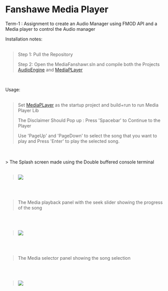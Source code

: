# Fanshawe Media Player <br>
 Term-1 : Assignment to create an Audio Manager using FMOD API and a Media player to control the Audio manager <br>

Installation notes:<br>
<br>
> Step 1: Pull the Repository<br>
>
> Step 2: Open the MediaFanshawr.sln and compile both the Projects [AudioEngine](https://github.com/RedBellPepperoni/MediaFundamentals/blob/main/AudioEngine/AudioEngine.vcxproj "AudioEngine") and [MediaPLayer](https://github.com/RedBellPepperoni/MediaFundamentals/blob/main/MediaPlayer/MediaPlayer.vcxproj "MediaPlayer")<br>
<br>


Usage:<br>
<br> 
> Set [MediaPLayer](https://github.com/RedBellPepperoni/MediaFundamentals/blob/main/MediaPlayer/MediaPlayer.vcxproj "MediaPlayer") as the startup project and build+run to run Media Player Lib<br>
>
> The Disclaimer Should Pop up : Press 'Spacebar' to Continue to the Player<br>
>
> Use 'PageUp' and 'PageDown' to select the song that you want to play and Press 'Enter' to play the selected song.
>
<br>





<br>
> The Splash screen made using the Double buffered console terminal 
<br>
<br>

> ![](https://github.com/RedBellPepperoni/MediaFundamentals/blob/main/mediaDisclaimer.gif)
<br>
<br>


> The Media playback panel with the seek slider showing the progress of the song
<br>
<br>

> ![](https://github.com/RedBellPepperoni/MediaFundamentals/blob/main/mediaPlayback.gif)
<br>
<br>

> The Media selector panel showing the song selection
<br>
<br>

> ![](https://github.com/RedBellPepperoni/MediaFundamentals/blob/main/mediaSelect.gif)
<br>
<br>

